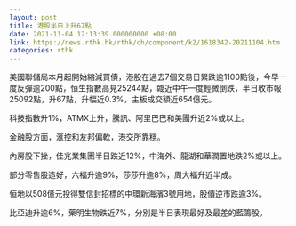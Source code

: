 ```yaml
---
layout: post
title: 港股半日上升67點
date: 2021-11-04 12:13:39.000000000 +08:00
link: https://news.rthk.hk/rthk/ch/component/k2/1618342-20211104.htm
categories: rthk
---
```


美國聯儲局本月起開始縮減買債，港股在過去7個交易日累跌逾1100點後，今早一度反彈逾200點，恒生指數高見25244點，臨近中午一度輕微倒跌，半日收市報25092點，升67點，升幅近0.3%，主板成交額近654億元。

科技指數升1%，ATMX上升，騰訊、阿里巴巴和美團升近2%或以上。

金融股方面，滙控和友邦偏軟，港交所靠穩。

內房股下挫，佳兆業集團半日跌近12%，中海外、龍湖和華潤置地跌2%或以上。

部分零售股造好，六福升逾9%，莎莎升逾8%，周大福升近半成。

恒地以508億元投得雙信封招標的中環新海濱3號用地，股價逆市跌逾3%。

比亞迪升逾6%，藥明生物跌近7%，分別是半日表現最好及最差的藍籌股。
